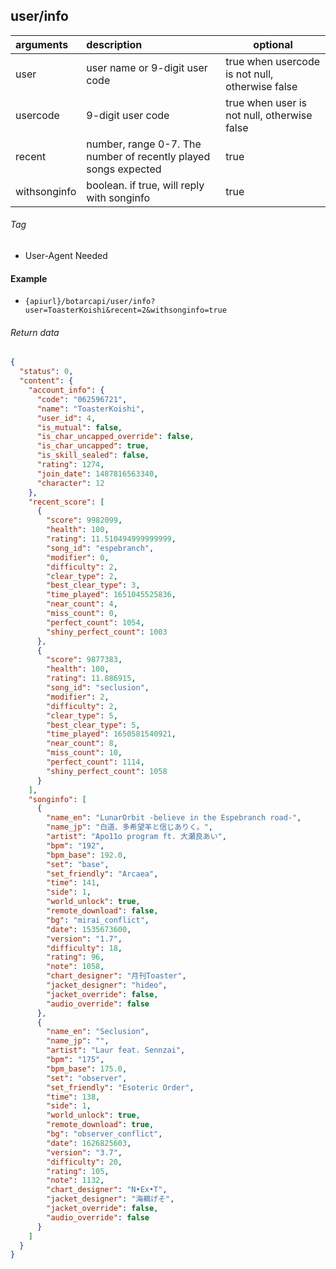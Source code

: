 ## user/info

| arguments    | description                                                     | optional                                        |
|:-------------|:----------------------------------------------------------------|-------------------------------------------------|
| user         | user name or 9-digit user code                                  | true when usercode is not null, otherwise false |
| usercode     | 9-digit user code                                               | true when user is not null, otherwise false     |
| recent       | number, range 0-7. The number of recently played songs expected | true                                            |
| withsonginfo | boolean. if true, will reply with songinfo                      | true                                            |

###### Tag

* User-Agent Needed

#### Example

+ `{apiurl}/botarcapi/user/info?user=ToasterKoishi&recent=2&withsonginfo=true`

###### Return data

```json
{
  "status": 0,
  "content": {
    "account_info": {
      "code": "062596721",
      "name": "ToasterKoishi",
      "user_id": 4,
      "is_mutual": false,
      "is_char_uncapped_override": false,
      "is_char_uncapped": true,
      "is_skill_sealed": false,
      "rating": 1274,
      "join_date": 1487816563340,
      "character": 12
    },
    "recent_score": [
      {
        "score": 9982099,
        "health": 100,
        "rating": 11.510494999999999,
        "song_id": "espebranch",
        "modifier": 0,
        "difficulty": 2,
        "clear_type": 2,
        "best_clear_type": 3,
        "time_played": 1651045525836,
        "near_count": 4,
        "miss_count": 0,
        "perfect_count": 1054,
        "shiny_perfect_count": 1003
      },
      {
        "score": 9877383,
        "health": 100,
        "rating": 11.886915,
        "song_id": "seclusion",
        "modifier": 2,
        "difficulty": 2,
        "clear_type": 5,
        "best_clear_type": 5,
        "time_played": 1650581540921,
        "near_count": 8,
        "miss_count": 10,
        "perfect_count": 1114,
        "shiny_perfect_count": 1058
      }
    ],
    "songinfo": [
      {
        "name_en": "LunarOrbit -believe in the Espebranch road-",
        "name_jp": "白道、多希望羊と信じありく。",
        "artist": "Apo11o program ft. 大瀬良あい",
        "bpm": "192",
        "bpm_base": 192.0,
        "set": "base",
        "set_friendly": "Arcaea",
        "time": 141,
        "side": 1,
        "world_unlock": true,
        "remote_download": false,
        "bg": "mirai_conflict",
        "date": 1535673600,
        "version": "1.7",
        "difficulty": 18,
        "rating": 96,
        "note": 1058,
        "chart_designer": "月刊Toaster",
        "jacket_designer": "hideo",
        "jacket_override": false,
        "audio_override": false
      },
      {
        "name_en": "Seclusion",
        "name_jp": "",
        "artist": "Laur feat. Sennzai",
        "bpm": "175",
        "bpm_base": 175.0,
        "set": "observer",
        "set_friendly": "Esoteric Order",
        "time": 138,
        "side": 1,
        "world_unlock": true,
        "remote_download": true,
        "bg": "observer_conflict",
        "date": 1626825603,
        "version": "3.7",
        "difficulty": 20,
        "rating": 105,
        "note": 1132,
        "chart_designer": "N•Ex•T",
        "jacket_designer": "海鵜げそ",
        "jacket_override": false,
        "audio_override": false
      }
    ]
  }
}
```
